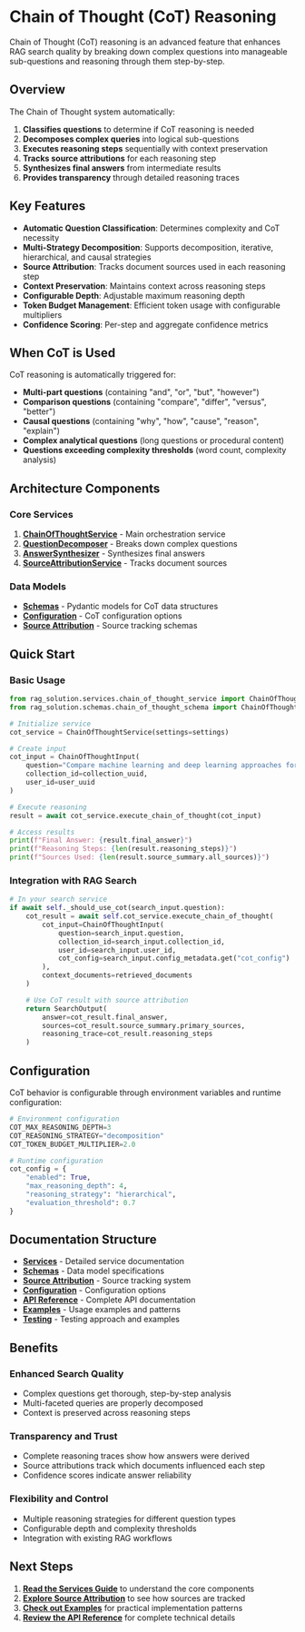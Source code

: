 # Chain of Thought (CoT) Reasoning

Chain of Thought (CoT) reasoning is an advanced feature that enhances RAG search quality by breaking down complex questions into manageable sub-questions and reasoning through them step-by-step.

## Overview

The Chain of Thought system automatically:

1. **Classifies questions** to determine if CoT reasoning is needed
2. **Decomposes complex queries** into logical sub-questions
3. **Executes reasoning steps** sequentially with context preservation
4. **Tracks source attributions** for each reasoning step
5. **Synthesizes final answers** from intermediate results
6. **Provides transparency** through detailed reasoning traces

## Key Features

- **Automatic Question Classification**: Determines complexity and CoT necessity
- **Multi-Strategy Decomposition**: Supports decomposition, iterative, hierarchical, and causal strategies
- **Source Attribution**: Tracks document sources used in each reasoning step
- **Context Preservation**: Maintains context across reasoning steps
- **Configurable Depth**: Adjustable maximum reasoning depth
- **Token Budget Management**: Efficient token usage with configurable multipliers
- **Confidence Scoring**: Per-step and aggregate confidence metrics

## When CoT is Used

CoT reasoning is automatically triggered for:

- **Multi-part questions** (containing "and", "or", "but", "however")
- **Comparison questions** (containing "compare", "differ", "versus", "better")
- **Causal questions** (containing "why", "how", "cause", "reason", "explain")
- **Complex analytical questions** (long questions or procedural content)
- **Questions exceeding complexity thresholds** (word count, complexity analysis)

## Architecture Components

### Core Services

1. **[ChainOfThoughtService](./services.md#chainofthoughtservice)** - Main orchestration service
2. **[QuestionDecomposer](./services.md#questiondecomposer)** - Breaks down complex questions
3. **[AnswerSynthesizer](./services.md#answersynthesizer)** - Synthesizes final answers
4. **[SourceAttributionService](./source-attribution.md)** - Tracks document sources

### Data Models

- **[Schemas](./schemas.md)** - Pydantic models for CoT data structures
- **[Configuration](./configuration.md)** - CoT configuration options
- **[Source Attribution](./source-attribution.md#schemas)** - Source tracking schemas

## Quick Start

### Basic Usage

```python
from rag_solution.services.chain_of_thought_service import ChainOfThoughtService
from rag_solution.schemas.chain_of_thought_schema import ChainOfThoughtInput

# Initialize service
cot_service = ChainOfThoughtService(settings=settings)

# Create input
cot_input = ChainOfThoughtInput(
    question="Compare machine learning and deep learning approaches for image recognition",
    collection_id=collection_uuid,
    user_id=user_uuid
)

# Execute reasoning
result = await cot_service.execute_chain_of_thought(cot_input)

# Access results
print(f"Final Answer: {result.final_answer}")
print(f"Reasoning Steps: {len(result.reasoning_steps)}")
print(f"Sources Used: {len(result.source_summary.all_sources)}")
```

### Integration with RAG Search

```python
# In your search service
if await self._should_use_cot(search_input.question):
    cot_result = await self.cot_service.execute_chain_of_thought(
        cot_input=ChainOfThoughtInput(
            question=search_input.question,
            collection_id=search_input.collection_id,
            user_id=search_input.user_id,
            cot_config=search_input.config_metadata.get("cot_config")
        ),
        context_documents=retrieved_documents
    )

    # Use CoT result with source attribution
    return SearchOutput(
        answer=cot_result.final_answer,
        sources=cot_result.source_summary.primary_sources,
        reasoning_trace=cot_result.reasoning_steps
    )
```

## Configuration

CoT behavior is configurable through environment variables and runtime configuration:

```python
# Environment configuration
COT_MAX_REASONING_DEPTH=3
COT_REASONING_STRATEGY="decomposition"
COT_TOKEN_BUDGET_MULTIPLIER=2.0

# Runtime configuration
cot_config = {
    "enabled": True,
    "max_reasoning_depth": 4,
    "reasoning_strategy": "hierarchical",
    "evaluation_threshold": 0.7
}
```

## Documentation Structure

- **[Services](./services.md)** - Detailed service documentation
- **[Schemas](./schemas.md)** - Data model specifications
- **[Source Attribution](./source-attribution.md)** - Source tracking system
- **[Configuration](./configuration.md)** - Configuration options
- **[API Reference](./api-reference.md)** - Complete API documentation
- **[Examples](./examples.md)** - Usage examples and patterns
- **[Testing](./testing.md)** - Testing approach and examples

## Benefits

### Enhanced Search Quality
- Complex questions get thorough, step-by-step analysis
- Multi-faceted queries are properly decomposed
- Context is preserved across reasoning steps

### Transparency and Trust
- Complete reasoning traces show how answers were derived
- Source attributions track which documents influenced each step
- Confidence scores indicate answer reliability

### Flexibility and Control
- Multiple reasoning strategies for different question types
- Configurable depth and complexity thresholds
- Integration with existing RAG workflows

## Next Steps

1. **[Read the Services Guide](./services.md)** to understand the core components
2. **[Explore Source Attribution](./source-attribution.md)** to see how sources are tracked
3. **[Check out Examples](./examples.md)** for practical implementation patterns
4. **[Review the API Reference](./api-reference.md)** for complete technical details
